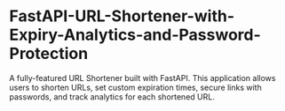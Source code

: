 # FastAPI-URL-Shortener-with-Expiry-Analytics-and-Password-Protection
A fully-featured URL Shortener built with FastAPI. This application allows users to shorten URLs, set custom expiration times, secure links with passwords, and track analytics for each shortened URL.
